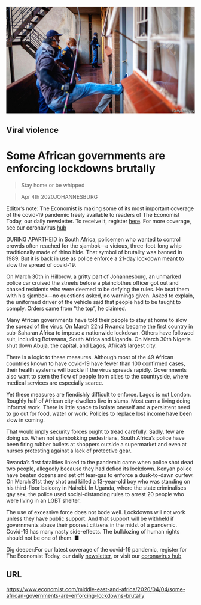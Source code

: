 ![](./images/20200404_MAP004_0.jpg)

## Viral violence

# Some African governments are enforcing lockdowns brutally

> Stay home or be whipped

> Apr 4th 2020JOHANNESBURG

Editor’s note: The Economist is making some of its most important coverage of the covid-19 pandemic freely available to readers of The Economist Today, our daily newsletter. To receive it, register [here](https://www.economist.com//newslettersignup). For more coverage, see our coronavirus [hub](https://www.economist.com//coronavirus)

DURING APARTHEID in South Africa, policemen who wanted to control crowds often reached for the sjambok—a vicious, three-foot-long whip traditionally made of rhino hide. That symbol of brutality was banned in 1989. But it is back in use as police enforce a 21-day lockdown meant to slow the spread of covid-19.

On March 30th in Hillbrow, a gritty part of Johannesburg, an unmarked police car cruised the streets before a plainclothes officer got out and chased residents who were deemed to be defying the rules. He beat them with his sjambok—no questions asked, no warnings given. Asked to explain, the uniformed driver of the vehicle said that people had to be taught to comply. Orders came from “the top”, he claimed.

Many African governments have told their people to stay at home to slow the spread of the virus. On March 22nd Rwanda became the first country in sub-Saharan Africa to impose a nationwide lockdown. Others have followed suit, including Botswana, South Africa and Uganda. On March 30th Nigeria shut down Abuja, the capital, and Lagos, Africa’s largest city.

There is a logic to these measures. Although most of the 49 African countries known to have covid-19 have fewer than 100 confirmed cases, their health systems will buckle if the virus spreads rapidly. Governments also want to stem the flow of people from cities to the countryside, where medical services are especially scarce.

Yet these measures are fiendishly difficult to enforce. Lagos is not London. Roughly half of African city-dwellers live in slums. Most earn a living doing informal work. There is little space to isolate oneself and a persistent need to go out for food, water or work. Policies to replace lost income have been slow in coming.

That would imply security forces ought to tread carefully. Sadly, few are doing so. When not sjambokking pedestrians, South Africa’s police have been firing rubber bullets at shoppers outside a supermarket and even at nurses protesting against a lack of protective gear.

Rwanda’s first fatalities linked to the pandemic came when police shot dead two people, allegedly because they had defied its lockdown. Kenyan police have beaten dozens and set off tear-gas to enforce a dusk-to-dawn curfew. On March 31st they shot and killed a 13-year-old boy who was standing on his third-floor balcony in Nairobi. In Uganda, where the state criminalises gay sex, the police used social-distancing rules to arrest 20 people who were living in an LGBT shelter.

The use of excessive force does not bode well. Lockdowns will not work unless they have public support. And that support will be withheld if governments abuse their poorest citizens in the midst of a pandemic. Covid-19 has many nasty side-effects. The bulldozing of human rights should not be one of them. ■

Dig deeper:For our latest coverage of the covid-19 pandemic, register for The Economist Today, our daily [newsletter](https://www.economist.com//newslettersignup), or visit our [coronavirus hub](https://www.economist.com//coronavirus)

## URL

https://www.economist.com/middle-east-and-africa/2020/04/04/some-african-governments-are-enforcing-lockdowns-brutally
